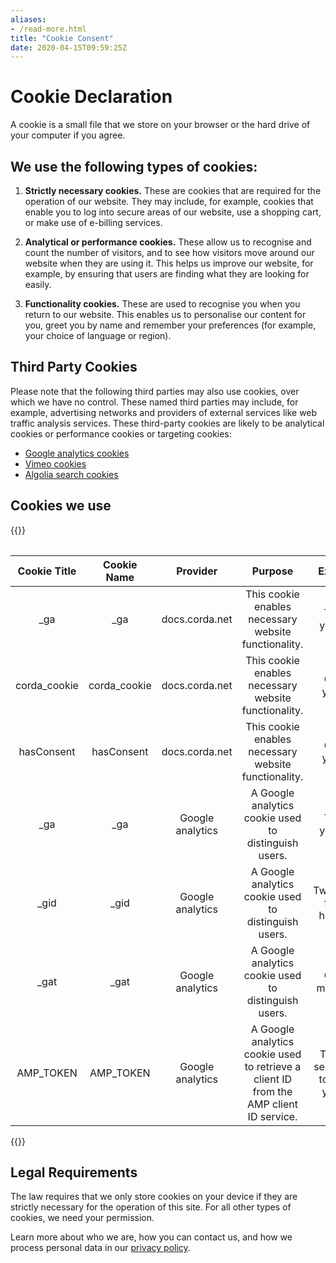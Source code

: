 ```yaml
---
aliases:
- /read-more.html
title: "Cookie Consent"
date: 2020-04-15T09:59:25Z
---
```


# Cookie Declaration

A cookie is a small file that we store on your browser or the hard drive of your computer if you agree.

## We use the following types of cookies:

1. **Strictly necessary cookies.** These are cookies that are required for the operation of our website. They may
    include, for example, cookies that enable you to log into secure areas of our website, use a shopping cart, or make
    use of e-billing services.

2. **Analytical or performance cookies.** These allow us to recognise and count the number of visitors, and to see how
    visitors move around our website when they are using it. This helps us improve our website, for example, by ensuring
    that users are finding what they are looking for easily.

3. **Functionality cookies.** These are used to recognise you when you return to our website. This enables us to
    personalise our content for you, greet you by name and remember your preferences (for example, your choice of
    language or region).

## Third Party Cookies

Please note that the following third parties may also use cookies, over which we have no control. These named third parties may include, for example, advertising networks and providers of external services like web traffic analysis services. These third-party cookies are likely to be analytical cookies or performance cookies or targeting cookies:

- [Google analytics cookies](https://policies.google.com/technologies/cookies)
- [Vimeo cookies](https://vimeo.com/cookie_policy/)
- [Algolia search cookies](https://www.algolia.com/policies/cookies/)

## Cookies we use

{{<table>}}

| Cookie Title |  Cookie Name |      Provider      |                                         Purpose                                        |            Expiry           |         Type        |
|:------------:|:------------:|:------------------:|:--------------------------------------------------------------------------------------:|:---------------------------:|:-------------------:|
|      _ga     |      _ga     |   docs.corda.net   |                  This cookie enables necessary website functionality.                  |          Two years.         | First party cookie. |
| corda_cookie | corda_cookie |   docs.corda.net   |                  This cookie enables necessary website functionality.                  |          One year.          | First party cookie. |
|  hasConsent  |  hasConsent  |   docs.corda.net   |                  This cookie enables necessary website functionality.                  |          One year.          | First party cookie. |
|      _ga     |      _ga     |  Google analytics  |                  A Google analytics cookie used to distinguish users.                  |          Two years.         | Third party cookie. |
|     _gid     |     _gid     |  Google analytics  |                  A Google analytics cookie used to distinguish users.                  |      Twenty-four hours.     | Third party cookie. |
|     _gat     |     _gat     |  Google analytics  |                  A Google analytics cookie used to distinguish users.                  |         One minute.         | Third party cookie. |
|   AMP_TOKEN  |   AMP_TOKEN  |  Google analytics  | A Google analytics cookie used to retrieve a client ID from the AMP client ID service. | Thirty seconds to one year. | Third party cookie. |

{{</table>}}

## Legal Requirements

The law requires that we only store cookies on your device if they are strictly necessary for the operation of this
site. For all other types of cookies, we need your permission.

Learn more about who we are, how you can contact us, and how we process personal data in our [privacy policy](https://www.r3.com/privacy-policy/).
